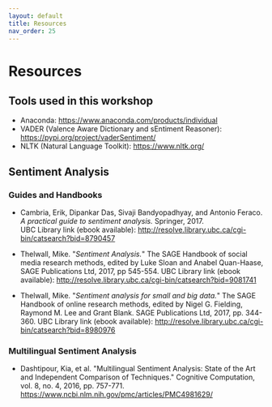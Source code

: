 ```yaml
---
layout: default
title: Resources
nav_order: 25
---
```

# Resources

## Tools used in this workshop
- Anaconda: <https://www.anaconda.com/products/individual>
- VADER (Valence Aware Dictionary and sEntiment Reasoner): <https://pypi.org/project/vaderSentiment/>
- NLTK (Natural Language Toolkit): <https://www.nltk.org/>

## Sentiment Analysis 
### Guides and Handbooks 

- Cambria, Erik, Dipankar Das, Sivaji Bandyopadhyay, and Antonio Feraco.  _A practical guide to sentiment analysis._ Springer, 2017.  
UBC Library link (ebook available): <http://resolve.library.ubc.ca/cgi-bin/catsearch?bid=8790457>

- Thelwall, Mike. "_Sentiment Analysis._" The SAGE Handbook of social media research methods, edited by Luke Sloan and Anabel Quan-Haase, SAGE Publications Ltd, 2017, pp 545-554. 
UBC Library link (ebook available): <http://resolve.library.ubc.ca/cgi-bin/catsearch?bid=9081741>

- Thelwall, Mike.  "_Sentiment analysis for small and big data._" The SAGE Handbook of online research methods, edited by Nigel G. Fielding, Raymond M. Lee and Grant Blank. SAGE Publications Ltd, 2017, pp. 344-360. 
UBC Library link (ebook available): <http://resolve.library.ubc.ca/cgi-bin/catsearch?bid=8980976>  

### Multilingual Sentiment Analysis

- Dashtipour, Kia, et al. "Multilingual Sentiment Analysis: State of the Art and Independent Comparison of Techniques." Cognitive Computation, vol. 8, no. 4, 2016, pp. 757-771. <https://www.ncbi.nlm.nih.gov/pmc/articles/PMC4981629/>



